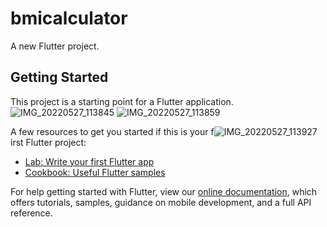 # bmicalculator

A new Flutter project.

## Getting Started

This project is a starting point for a Flutter application.
![IMG_20220527_113845](https://user-images.githubusercontent.com/95024588/170642440-12d4983c-0139-450d-96fa-bd17ac33f71f.jpg)
![IMG_20220527_113859](https://user-images.githubusercontent.com/95024588/170642452-7ab8c0fd-0069-4469-9721-cc306b4ee882.jpg)

A few resources to get you started if this is your f![IMG_20220527_113927](https://user-images.githubusercontent.com/95024588/170642413-d183f39a-135a-477a-9158-738965178d2e.jpg)
irst Flutter project:

- [Lab: Write your first Flutter app](https://flutter.dev/docs/get-started/codelab)
- [Cookbook: Useful Flutter samples](https://flutter.dev/docs/cookbook)

For help getting started with Flutter, view our
[online documentation](https://flutter.dev/docs), which offers tutorials,
samples, guidance on mobile development, and a full API reference.



